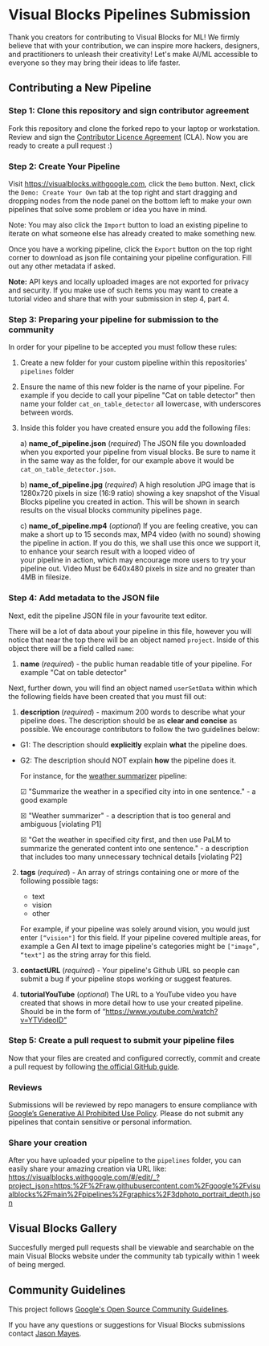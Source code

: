 # Visual Blocks Pipelines Submission

Thank you creators for contributing to Visual Blocks for ML! We firmly believe
that with your contribution, we can inspire more hackers, designers, and
practitioners to unleash their creativity! Let's make AI/ML accessible to 
everyone so they may bring their ideas to life faster.

## Contributing a New Pipeline

### Step 1: Clone this repository and sign contributor agreement

Fork this repository and clone the forked repo to your laptop or workstation.
Review and sign the
[Contributor Licence Agreement](https://cla.developers.google.com/about) (CLA).
Now you are ready to create a pull request :)


### Step 2: Create Your Pipeline

Visit https://visualblocks.withgoogle.com, click the `Demo` button. Next, click
the `Demo: Create Your Own` tab at the top right and start dragging and dropping 
nodes from the node panel on the bottom left to make your own pipelines that
solve some problem or idea you have in mind.

Note: You may also click the `Import` button to load an existing pipeline to 
iterate on what someone else has already created to make something new.

Once you have a working pipeline, click the `Export` button on the top right 
corner to download as json file containing your pipeline configuration.
Fill out any other metadata if asked. 

**Note:** API keys and locally uploaded images are not exported for privacy and security.
If you make use of such items you may want to create a tutorial video and share that with
your submission in step 4, part 4.


### Step 3: Preparing your pipeline for submission to the community

In order for your pipeline to be accepted you must follow these rules:

1. Create a new folder for your custom pipeline within this repositories'
   `pipelines` folder

2. Ensure the name of this new folder is the name of your pipeline. For example
   if you decide to call your pipeline "Cat on table detector" then name your
   folder  `cat_on_table_detector` all lowercase, with underscores between words.

3. Inside this folder you have created ensure you add the following files:

   a) **name_of_pipeline.json** (*required*) The JSON file you downloaded when you
   exported your pipeline from visual blocks. Be sure to name it in the same
   way as the folder, for our example above it would be `cat_on_table_detector.json`.
   
   b) **name_of_pipeline.jpg** (*required*) A high resolution JPG image that is 1280x720
   pixels in size (16:9 ratio) showing a key snapshot of the Visual Blocks pipeline
   you created in action. This will be shown in search results on the visual blocks
   community pipelines page.
   
   c) **name_of_pipeline.mp4** (*optional*) If you are feeling creative, you can make a
   short up to 15 seconds max, MP4 video (with no sound) showing the pipeline in action. If
   you do this, we shall use this once we support it, to enhance your search result with a looped video of   
   your pipeline in action, which may encourage more users to try your pipeline out. Video
   Must be 640x480 pixels in size and no greater than 4MB in filesize.
   

### Step 4: Add metadata to the JSON file

Next, edit the pipeline JSON file in your favourite text editor.

There will be a lot of data about your pipeline in this file, however you will notice that
near the top there will be an object named `project`. Inside of this object there will be a field called `name`:

1. **name** (*required*) - the public human readable title of your pipeline. For example "Cat on table detector"

Next, further down, you will find an object named `userSetData` within which the following fields have been created that you must fill out:

1. **description** (*required*) - maximum 200 words to describe what your pipeline does. The description should be as **clear and concise** as possible. We encourage contributors to follow the two guidelines below:

  * G1: The description should **explicitly** explain **what** the pipeline does.
  * G2: The description should NOT explain **how** the pipeline does it.

    For instance, for the [weather summarizer](https://visualblocks.withgoogle.com/#/edit/_project_json=https:%2F%2Fraw.githubusercontent.com%2Fgoogle%2Fvisualblocks%2Fmain%2Fpipelines%2Fllm%2Fpalm2_weather_summarizer.json) pipeline:

    &#9745; "Summarize the weather in a specified city into in one sentence." - a good example

    &#9746; "Weather summarizer" - a description that is too general and ambiguous [violating P1]

    &#9746; "Get the weather in specified city first, and then use PaLM to summarize the generated content into one sentence." - a description that includes too many unnecessary technical details [violating P2]

2. **tags** (*required*) - An array of strings containing one or more of the following possible tags:
     * text
     * vision
     * other

   For example, if your pipeline was solely around vision, you would just enter `[“vision"]` for this field.
   If your pipeline covered multiple areas, for example a Gen AI text to image pipeline's categories might be `["image”, “text"]` as the string array for this field.

3. **contactURL** (*required*) - Your pipeline's Github URL so people can submit a bug if your pipeline stops working or suggest features.
   
4. **tutorialYouTube** (*optional*) The URL to a YouTube video you have created that shows in more detail how to use your created pipeline. Should be in the form of “https://www.youtube.com/watch?v=YTVideoID”


### Step 5: Create a pull request to submit your pipeline files

Now that your files are created and configured correctly, commit and create a pull request by following
[the official GitHub guide](https://docs.github.com/en/pull-requests/collaborating-with-pull-requests/proposing-changes-to-your-work-with-pull-requests/creating-a-pull-request).


### Reviews
Submissions will be reviewed by repo managers to ensure compliance with [Google’s Generative AI Prohibited Use Policy](https://policies.google.com/terms/generative-ai/use-policy?hl=en-US). Please do not submit any pipelines that contain sensitive or personal information.


### Share your creation

After you have uploaded your pipeline to the `pipelines` folder, you can easily
share your amazing creation via URL like:
https://visualblocks.withgoogle.com/#/edit/_?project_json=https:%2F%2Fraw.githubusercontent.com%2Fgoogle%2Fvisualblocks%2Fmain%2Fpipelines%2Fgraphics%2F3dphoto_portrait_depth.json


## Visual Blocks Gallery

Succesfully merged pull requests shall be viewable and searchable on the main Visual Blocks website under the community tab typically within 1 week of being merged.


## Community Guidelines

This project follows [Google's Open Source Community Guidelines](https://opensource.google/conduct/).

If you have any questions or suggestions for Visual Blocks submissions contact [Jason Mayes](https://linkedin.com/in/WebAI).
